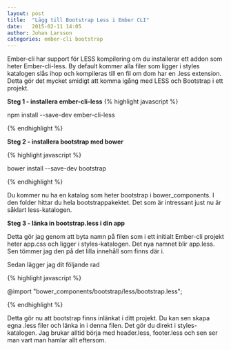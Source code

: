 ```yaml
---
layout: post
title:  "Lägg till Bootstrap Less i Ember CLI"
date:   2015-02-11 14:05
author: Johan Larsson
categories: ember-cli bootstrap
---
```


Ember-cli har support för LESS kompilering om du installerar ett addon som heter Ember-cli-less. By default kommer alla filer som ligger i styles katalogen slås ihop och kompileras till en fil om dom har en .less extension. Detta gör det mycket smidigt att komma igång med LESS och Bootstrap i ett projekt. 

__Steg 1 - installera ember-cli-less__
{% highlight javascript %}

npm install --save-dev ember-cli-less

{% endhighlight %}

__Steg 2 - installera bootstrap med bower__

{% highlight javascript %}

bower install --save-dev  bootstrap

{% endhighlight %}

Du kommer nu ha en katalog som heter bootstrap i bower_components. I den folder hittar du hela bootstrappakektet. Det som är intressant just nu är såklart less-katalogen. 

__Steg 3 - länka in bootstrap.less i din app__

Detta gör jag genom att byta namn på filen som i ett initialt Ember-cli projekt heter app.css och ligger i styles-katalogen. Det nya namnet blir app.less. Sen tömmer jag den på det lilla innehåll som finns där i. 

Sedan lägger jag dit följande rad

{% highlight javascript %}

@import "bower_components/bootstrap/less/bootstrap.less";

{% endhighlight %}

Detta gör nu att bootstrap finns inlänkat i ditt projekt. Du kan sen skapa egna .less filer och länka in i denna filen. Det gör du direkt i styles-katalogen. Jag brukar alltid börja med header.less, footer.less och sen ser man vart man hamlar allt eftersom.



